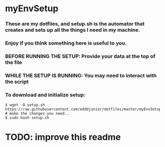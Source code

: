 # myEnvSetup
### These are my dotfiles, and setup.sh is the automator that creates and sets up all the things I need in my machine.
### Enjoy if you think something here is useful to you.

### BEFORE RUNNING THE SETUP: Provide your data at the top of the file
### WHILE THE SETUP IS RUNNING: You may need to interact with the script

### To download and initialize setup:
```
$ wget -O setup.sh https://raw.githubusercontent.com/edddjunior/dotfiles/master/myEnvSetup/.setup.sh
# make the changes you need..
$ sudo bash setup.sh
```

# TODO: improve this readme
